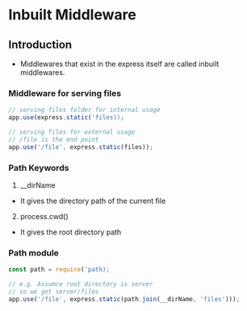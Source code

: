 # Inbuilt Middleware

## Introduction

- Middlewares that exist in the express itself are called inbuilt middlewares.

### Middleware for serving files

```js
// serving files folder for internal usage
app.use(express.static('files));

// serving files for external usage
// /file is the end point
app.use('/file', express.static(files));
```

### Path Keywords

1. \_\_dirName

- It gives the directory path of the current file

2. process.cwd()

- It gives the root directory path

### Path module

```js
const path = require('path);

// e.g. Assumce root directory is server
// so we get server/files
app.use('/file', express.static(path.join(__dirName, 'files')));
```
